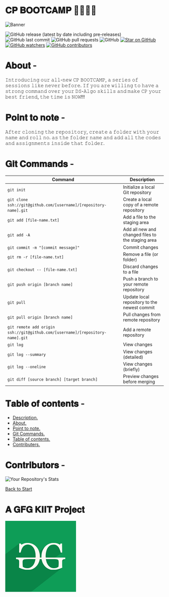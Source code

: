 <a name="title"></a>
# 𝐂𝐏 𝐁𝐎𝐎𝐓𝐂𝐀𝐌𝐏 👩‍💻👨‍💻

![Banner](https://github.com/Sayak11/100-Days-of-Code/blob/main/cpbootcamp.jpeg)

![GitHub release (latest by date including pre-releases)](https://img.shields.io/github/v/release/GFG-CLUB-KIIT/100-Days-of-Code?include_prereleases)
![GitHub last commit](https://img.shields.io/github/last-commit/GFG-CLUB-KIIT/100-Days-of-Code)
![GitHub pull requests](https://img.shields.io/github/issues-pr/GFG-CLUB-KIIT/100-Days-of-Code)
![GitHub](https://img.shields.io/github/license/Sayak11/theGeekBot)
[![Star on GitHub](https://img.shields.io/github/stars/GFG-CLUB-KIIT/100-Days-of-Code.svg?style=social)](https://github.com/all-contributors/all-contributors/stargazers)
[![GitHub watchers](https://img.shields.io/github/watchers/GFG-CLUB-KIIT/100-Days-of-Code.svg?style=social&label=Watch&maxAge=2592000)](https://GitHub.com/GFG-CLUB-KIIT/100-Days-of-Code/watchers/)
[![GitHub contributors](https://img.shields.io/github/contributors/GFG-CLUB-KIIT/100-Days-of-Code.svg)](https://GitHub.com/GFG-CLUB-KIIT/100-Days-of-Code/graphs/contributors/)


<a name="about"></a>
# 𝐀𝐛𝐨𝐮𝐭 -
𝙸𝚗𝚝𝚛𝚘𝚍𝚞𝚌𝚒𝚗𝚐 𝚘𝚞𝚛 𝚊𝚕𝚕-𝚗𝚎𝚠 𝙲𝙿 𝙱𝙾𝙾𝚃𝙲𝙰𝙼𝙿, 𝚊 𝚜𝚎𝚛𝚒𝚎𝚜 𝚘𝚏 𝚜𝚎𝚜𝚜𝚒𝚘𝚗𝚜 𝚕𝚒𝚔𝚎 𝚗𝚎𝚟𝚎𝚛 𝚋𝚎𝚏𝚘𝚛𝚎. 𝙸𝚏 𝚢𝚘𝚞 𝚊𝚛𝚎 𝚠𝚒𝚕𝚕𝚒𝚗𝚐 𝚝𝚘 𝚑𝚊𝚟𝚎 𝚊 𝚜𝚝𝚛𝚘𝚗𝚐 𝚌𝚘𝚖𝚖𝚊𝚗𝚍 𝚘𝚟𝚎𝚛 𝚢𝚘𝚞𝚛 𝙳𝚂-𝙰𝚕𝚐𝚘 𝚜𝚔𝚒𝚕𝚕𝚜 𝚊𝚗𝚍 𝚖𝚊𝚔𝚎 𝙲𝙿 𝚢𝚘𝚞𝚛 𝚋𝚎𝚜𝚝 𝚏𝚛𝚒𝚎𝚗𝚍, 𝚝𝚑𝚎 𝚝𝚒𝚖𝚎 𝚒𝚜 𝙽𝙾𝚆!!!

<a name="nt"></a>
# 𝐏𝐨𝐢𝐧𝐭 𝐭𝐨 𝐧𝐨𝐭𝐞 -
𝙰𝚏𝚝𝚎𝚛 𝚌𝚕𝚘𝚗𝚒𝚗𝚐 𝚝𝚑𝚎 𝚛𝚎𝚙𝚘𝚜𝚒𝚝𝚘𝚛𝚢, 𝚌𝚛𝚎𝚊𝚝𝚎 𝚊 𝚏𝚘𝚕𝚍𝚎𝚛 𝚠𝚒𝚝𝚑 𝚢𝚘𝚞𝚛 𝚗𝚊𝚖𝚎 𝚊𝚗𝚍 𝚛𝚘𝚕𝚕 𝚗𝚘. 𝚊𝚜 𝚝𝚑𝚎 𝚏𝚘𝚕𝚍𝚎𝚛 𝚗𝚊𝚖𝚎 𝚊𝚗𝚍 𝚊𝚍𝚍 𝚊𝚕𝚕 𝚝𝚑𝚎 𝚌𝚘𝚍𝚎𝚜 𝚊𝚗𝚍 𝚊𝚜𝚜𝚒𝚐𝚗𝚖𝚎𝚗𝚝𝚜 𝚒𝚗𝚜𝚒𝚍𝚎 𝚝𝚑𝚊𝚝 𝚏𝚘𝚕𝚍𝚎𝚛.



<a name="cmd"></a>
# 𝐆𝐢𝐭 𝐂𝐨𝐦𝐦𝐚𝐧𝐝𝐬 - 


| Command | Description |
| ------- | ----------- |
| `git init` | Initialize a local Git repository |
| `git clone ssh://git@github.com/[username]/[repository-name].git` | Create a local copy of a remote repository |
| `git add [file-name.txt]` | Add a file to the staging area |
| `git add -A` | Add all new and changed files to the staging area |
| `git commit -m "[commit message]"` | Commit changes |
| `git rm -r [file-name.txt]` | Remove a file (or folder) |
| `git checkout -- [file-name.txt]` | Discard changes to a file |
| `git push origin [branch name]` | Push a branch to your remote repository |
| `git pull` | Update local repository to the newest commit |
| `git pull origin [branch name]` | Pull changes from remote repository |
| `git remote add origin ssh://git@github.com/[username]/[repository-name].git` | Add a remote repository |
| `git log` | View changes |
| `git log --summary` | View changes (detailed) |
| `git log --oneline` | View changes (briefly) |
| `git diff [source branch] [target branch]` | Preview changes before merging |

<a name="contents"></a>
# 𝐓𝐚𝐛𝐥𝐞 𝐨𝐟 𝐜𝐨𝐧𝐭𝐞𝐧𝐭𝐬 -

- [Description. ](#title)
- [About.](#about)
- [Point to note.](#nt)
- [Git Commands.](#cmd)
- [Table of contents.](#contents)
- [Contributers.](#contributors)

<a name="contributors"></a>
# 𝐂𝐨𝐧𝐭𝐫𝐢𝐛𝐮𝐭𝐨𝐫𝐬 -
![Your Repository's Stats](https://contrib.rocks/image?repo=GFG-CLUB-KIIT/100-Days-of-Code)

[Back to Start](#title)

# 𝐀 𝐆𝐅𝐆 𝐊𝐈𝐈𝐓 𝐏𝐫𝐨𝐣𝐞𝐜𝐭   
![Banner](https://github.com/Sayak11/theGeekBot/blob/master/gfgicon.png)  


